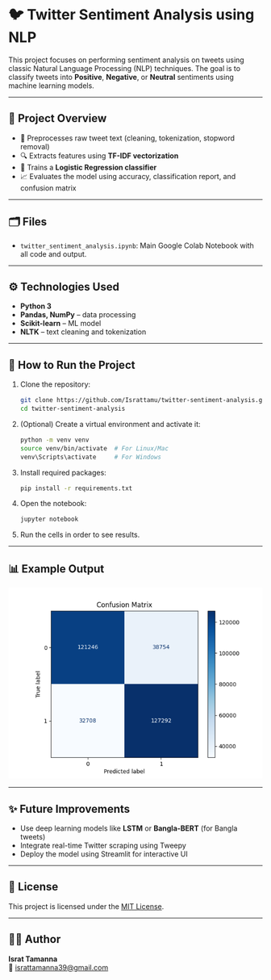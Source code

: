 
# 🐦 Twitter Sentiment Analysis using NLP

This project focuses on performing sentiment analysis on tweets using classic Natural Language Processing (NLP) techniques. The goal is to classify tweets into **Positive**, **Negative**, or **Neutral** sentiments using machine learning models.

---

## 📌 Project Overview

- 💬 Preprocesses raw tweet text (cleaning, tokenization, stopword removal)
- 🔍 Extracts features using **TF-IDF vectorization**
- 🧠 Trains a **Logistic Regression classifier**
- 📈 Evaluates the model using accuracy, classification report, and confusion matrix

---

## 🗂️ Files

- `twitter_sentiment_analysis.ipynb`: Main Google Colab Notebook with all code and output.
---

## ⚙️ Technologies Used

- **Python 3**
- **Pandas, NumPy** – data processing
- **Scikit-learn** – ML model
- **NLTK** – text cleaning and tokenization
---

## 🚀 How to Run the Project

1. Clone the repository:
   ```bash
   git clone https://github.com/Israttamu/twitter-sentiment-analysis.git
   cd twitter-sentiment-analysis
   ```

2. (Optional) Create a virtual environment and activate it:
   ```bash
   python -m venv venv
   source venv/bin/activate  # For Linux/Mac
   venv\Scripts\activate     # For Windows
   ```

3. Install required packages:
   ```bash
   pip install -r requirements.txt
   ```

4. Open the notebook:
   ```bash
   jupyter notebook
   ```

5. Run the cells in order to see results.

---

## 📊 Example Output

![Confusion Matrix](confusion_matrix.png)

---

## ✨ Future Improvements

- Use deep learning models like **LSTM** or **Bangla-BERT** (for Bangla tweets)
- Integrate real-time Twitter scraping using Tweepy
- Deploy the model using Streamlit for interactive UI

---

## 📄 License

This project is licensed under the [MIT License](LICENSE).

---

## 🙋‍♀️ Author

**Israt Tamanna**  
📧 israttamanna39@gmail.com
